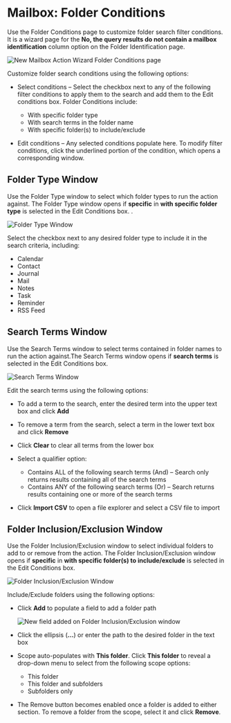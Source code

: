 # Mailbox: Folder Conditions

Use the Folder Conditions page to customize folder search filter conditions. It is a wizard page for the __No, the query results do not contain a mailbox identification__ column option on the Folder Identification page.

![New Mailbox Action Wizard Folder Conditions page](/img/product_docs/accessanalyzer/enterpriseauditor/admin/datacollector/ewsmailbox/filterwizard/folderconditions.webp)

Customize folder search conditions using the following options:

- Select conditions – Select the checkbox next to any of the following filter conditions to apply them to the search and add them to the Edit conditions box. Folder Conditions include:

  - With specific folder type
  - With search terms in the folder name
  - With specific folder(s) to include/exclude
- Edit conditions – Any selected conditions populate here. To modify filter conditions, click the underlined portion of the condition, which opens a corresponding window.

## Folder Type Window

Use the Folder Type window to select which folder types to run the action against. The Folder Type window opens if __specific__ in __with specific folder type__ is selected in the Edit Conditions box. .

![Folder Type Window](/img/product_docs/accessanalyzer/enterpriseauditor/admin/datacollector/ewsmailbox/filterwizard/foldertypewindow.webp)

Select the checkbox next to any desired folder type to include it in the search criteria, including:

- Calendar
- Contact
- Journal
- Mail
- Notes
- Task
- Reminder
- RSS Feed

## Search Terms Window

Use the Search Terms window to select terms contained in folder names to run the action against.The Search Terms window opens if __search terms__ is selected in the Edit Conditions box.

![Search Terms Window](/img/product_docs/accessanalyzer/enterpriseauditor/admin/datacollector/ewsmailbox/filterwizard/searchtermswindow.webp)

Edit the search terms using the following options:

- To add a term to the search, enter the desired term into the upper text box and click __Add__
- To remove a term from the search, select a term in the lower text box and click __Remove__
- Click __Clear__ to clear all terms from the lower box
- Select a qualifier option:

  - Contains ALL of the following search terms (And) – Search only returns results containing all of the search terms
  - Contains ANY of the following search terms (Or) – Search returns results containing one or more of the search terms
- Click __Import CSV__ to open a file explorer and select a CSV file to import

## Folder Inclusion/Exclusion Window

Use the Folder Inclusion/Exclusion window to select individual folders to add to or remove from the action. The Folder Inclusion/Exclusion window opens if __specific__ in __with specific folder(s) to include/exclude__ is selected in the Edit Conditions box.

![Folder Inclusion/Exclusion Window](/img/product_docs/accessanalyzer/enterpriseauditor/admin/action/mailbox/folderinclusionexclusionwindow.webp)

Include/Exclude folders using the following options:

- Click __Add__ to populate a field to add a folder path

  ![New field added on Folder Inclusion/Exclusion window](/img/product_docs/accessanalyzer/enterpriseauditor/admin/action/mailbox/folderinclusionexclusionwindownew.webp)
- Click the ellipsis (__…__) or enter the path to the desired folder in the text box
- Scope auto-populates with __This folder__. Click __This folder__ to reveal a drop-down menu to select from the following scope options:

  - This folder
  - This folder and subfolders
  - Subfolders only
- The Remove button becomes enabled once a folder is added to either section. To remove a folder from the scope, select it and click __Remove__.
